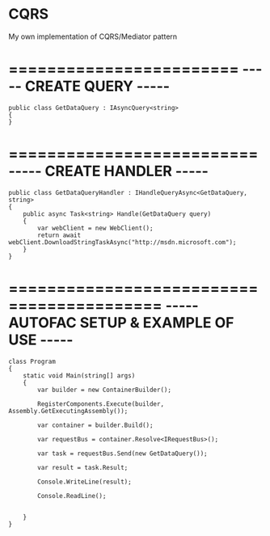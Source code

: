 # CQRS
My own implementation of CQRS/Mediator pattern

========================
----- CREATE QUERY -----
========================

    public class GetDataQuery : IAsyncQuery<string>
    {
    }

==========================
----- CREATE HANDLER -----
==========================

    public class GetDataQueryHandler : IHandleQueryAsync<GetDataQuery, string>
    {
        public async Task<string> Handle(GetDataQuery query)
        {
            var webClient = new WebClient();
            return await webClient.DownloadStringTaskAsync("http://msdn.microsoft.com");
        }
    }

==========================================
----- AUTOFAC SETUP & EXAMPLE OF USE -----
==========================================

    class Program
    {
        static void Main(string[] args)
        {
            var builder = new ContainerBuilder();

            RegisterComponents.Execute(builder, Assembly.GetExecutingAssembly());

            var container = builder.Build();

            var requestBus = container.Resolve<IRequestBus>();

            var task = requestBus.Send(new GetDataQuery());

            var result = task.Result;

            Console.WriteLine(result);

            Console.ReadLine();


        }
    }
